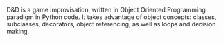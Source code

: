 D&D is a game improvisation, written in Object Oriented Programming paradigm in Python code. 
It takes advantage of object concepts: classes, subclasses, decorators, object referencing, as well as loops and decision making.
